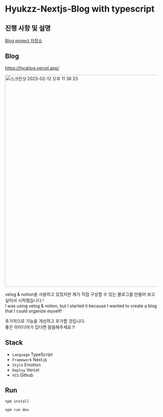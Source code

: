 # Hyukzz-Nextjs-Blog with typescript

## 진행 사항 및 설명

<a href="https://younhyuk.notion.site/7a64f4afa4a542d3ac538db12664d97b?v=4bece1a65ac14ed1bd0066b6fb3b1d99" target="_blank" >Blog project 저장소</a>

## Blog

https://hyuklog.vercel.app/

<img width="698" alt="스크린샷 2023-02-12 오후 11 38 23" src="https://user-images.githubusercontent.com/81045794/218467406-8c97e904-ead0-49e5-819d-7982f8898fea.png">

velog & notion을 사용하고 있었지만 제가 직접 구성할 수 있는 블로그를 만들어 보고 싶어서 시작했습니다 !
<br/>
I was using velog & notion, but I started it because I wanted to create a blog that I could organize myself!

추가적으로 기능을 개선하고 추가할 것입니다.
<br/>
좋은 아이디어가 있다면 말씀해주세요 !!

## Stack

- `Language` TypeScript
- `Framework` Next.js
- `Style` Emotion
- `Deploy` Vercel
- `VCS` Github

## Run

```
npm install

npm run dev
```
